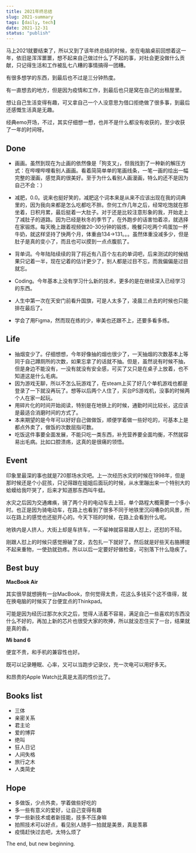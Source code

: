```yaml
---
title: 2021年终总结
slug: 2021-summary
tags: [daily, tech]
date: 2021-12-31
status: "publish"
---
```

马上2021就要结束了，所以又到了该年终总结的时候，坐在电脑桌前回想着这一年，依旧是浑浑噩噩，想不起来自己做过什么了不起的事，对社会更没做什么贡献，只记得生活和工作被乱七八糟的事情搞得一团糟。

有很多想学的东西，到最后也不过是三分钟热度。

有一直想去的地方，但是因为疫情和工作，到最后也只是窝在自己的出租屋里。

想让自己生活变得有趣，可又拿自己一个人没意思为借口拒绝做了很多事，到最后还感慨生活真是无趣。



经典emo开场，不过，其实仔细想一想，也并不是什么都没有收获的，至少收获了一年的时间呀。



## Done

- 画画。虽然到现在为止画的依然像是「狗支叉」，但我找到了一种新的解压方式：在哔哩哔哩看别人画画。看着简简单单的笔画线条，一笔一画的绘出一幅完整的漫画，感觉真的很美好。至于为什么看别人画漫画，特么的还不是因为自己不会：）
- 减肥，0.0。说来也挺好笑的，减肥这个词本来是从来不应该出现在我的词典里的，因为我向来都是怎么吃都吃不胖。奈何工作几年之后，经常吃饱就在那坐着，日积月累，最后挺着一大肚子。对于还是比较注意形象的我，开始走上了减肚子的道路。因为已经是秋冬的季节了，在外跑步的话害怕着凉，就选择在家锻炼。每天晚上跟着视频做20-30分钟的锻炼，晚餐只吃两个鸡蛋加一杯牛奶，就这样坚持了快两个月，体重由134→131。。。虽然体重没减多少，但是肚子是真的变小了，而且也可以摸到一点点腹肌了。

- 背单词。今年陆陆续续的背了将近有八百个左右的单词吧，后来测试的时候结果只记着一半，现在记着的估计更少了，别人都是过目不忘，而我偏偏是过目就忘。
- Coding。今年基本上没有学习什么新的技术，更多的是在继续深入已经学习的东西。
- 人生中第一次在天安门前看升国旗，可是人太多了，凌晨三点去的时候也只能排在最后了。
- 学会了用Figma，然而现在练的少，审美也还跟不上，还要多看多练。



## Life

- 抽烟变少了。仔细想想，今年好像抽的烟也很少了，一天抽烟的次数基本上等同于自己蹲厕所的次数，如果忘拿了的话就不抽。但是，虽然说有时候不抽，但是身边不能没有，一没有就没有安全感，可买了又只是在桌子上放着，也不知道这是什么毛病。
- 因为游戏无聊，所以不怎么玩游戏了，在steam上买了好几个单机游戏也都是登录了一下就没再玩了。想等以后两个人住了，买台PS游戏机，没事的时候两个人在家一起玩。
- 用碎片化的时间开始阅读，特别是在地铁上的时候，通勤时间比较长，这应该是最适合消磨时间的方式了。
- 本来期望的是今年可以好好自己做做饭，顺便学着做一些好吃的，可基本上是都点外卖了，做饭的次数屈指可数。
- 吃饭这件事要全面发展，不能只吃一类东西，补充营养要全面均衡，不然就容易出毛病。比如口腔溃疡，这真的是很痛的领悟。



## Event

印象里最深的事也就是720那场水灾吧。上一次经历水灾的时候在1998年，但是那时候还是个小屁孩，只记得跟在姐姐后面玩的时候，从水里蹦出来一个特别大的蛤蟆给我吓哭了，后来才知道那东西叫牛蛙。

水灾之后因为交通瘫痪，骑了两个月的电动车去上班，单个路程大概需要一个多小时。也正是因为骑电动车，在路上也看到了很多不同于地铁里沉闷嘈杂的风景，所以在路上的感觉也还挺开心的。今天下班的时候，在路上会看到什么呢。

地铁内是人挤人，大街上却是车挤车，一不留神就容易跟人怼上，还怼的不轻。

刚跟人怼上的时候只感觉擦破了皮，去包扎一下就好了。然后就是好些天右胳膊提不起来重物，一使劲就劲疼。所以以后一定要好好做检查，可别落下什么隐疾了。



## Best buy

**MacBook Air**

其实很早就想拥有一台MacBook，奈何觉得太贵，花这么多钱买个这不值得，就在换电脑的时候买了台便宜点的Thinkpad。

可能是因为经历过那次水灾之后，觉得人活着不容易，满足自己一些喜欢的东西没什么不好的，再加上新的芯片也很受大家的吹捧，所以就没忍住买了一台，结果就是真的香。



**Mi band 6**

便宜不贵，和手机的兼容性也好。

既可以记录睡眠、心率，又可以当跑步记录仪，充一次电可以用好多天。

和昂贵的Apple Watch比真是太高的性价比了。



## Books list

- 三体
- 亲密关系
- 君主论
- 爱的博弈
- 绝叫
- 狂人日记
- 人间失格
- 旅行之木
- 人类简史



## Hope

- 多做饭，少点外卖，学着做些好吃的
- 多一些有意义的爱好，让自己变得有趣
- 学一些新技术或者新技能，技多不压身嘛
- 拍照技术可以好点，看见别人随手一拍就是美景，真是羡慕
- 疫情赶快过去吧，太特么烦了



The end, but new beginning.